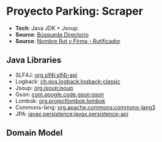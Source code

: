 # Proyecto Parking: Scraper

* **Tech**: Java JDK + Jsoup.
* **Source**: [Búsqueda Directorio](http://online.ucn.cl/directoriotelefonicoemail/Default.aspx)
* **Source**: [Nombre Rut y Firma - Rutificador](https://www.nombrerutyfirma.com/)

## Java Libraries

* SLF4J: [org.slf4j:slf4j-api](https://mvnrepository.com/artifact/org.slf4j/slf4j-api)
* Logback: [ch.qos.logback:logback-classic](https://mvnrepository.com/artifact/ch.qos.logback/logback-classic)
* Jsoup: [org.jsoup:jsoup](https://mvnrepository.com/artifact/org.jsoup/jsoup)
* Gson: [com.google.code.gson:gson](https://mvnrepository.com/artifact/com.google.code.gson/gson)
* Lombok: [org.projectlombok:lombok](https://mvnrepository.com/artifact/org.projectlombok/lombok)
* Commons-lang: [org.apache.commons:commons-lang3](https://mvnrepository.com/artifact/org.apache.commons/commons-lang3)
* JPA: [javax.persistence:javax.persistence-api](https://mvnrepository.com/artifact/javax.persistence/javax.persistence-api)

## Domain Model

<div hidden>
```
@startuml

class Main {
    {static} + main(String[])
    {static} - sleep()
}

class DirectorioUCN {
    {static} - URL: String
    {static} + scrape(Integer): Ficha
    {static} - getText(Document, String): String
}

class Ficha <<Builder>> {
    - nombre: String
    - cargo: String
    - unidad: String
    - email: String
    - telefono: String
    - oficina: String
    - direccion: String
}

class NombreRutFirma {
    {static} - URL: String
    {static} + scrape(String): List<Rutificador>
}

class Rutificador <<Builder>> {
    - nombre: String
    - rut: String
    - sexo: String
    - direccion: String
    - comuna: String
}

class Persona <<Entity>> {
    - id: Long
    - codigo: Integer
    - rut: String
    - nombre: String
    - email: String
    - cargo: String
    - unidad: String
    - oficina: String
    - direccionOficina: String
    - sexo: Sexo
    - direccion: String
    - comuna: String
    - telefonoFijo: String
    - telefonoMovil: String
}

enum Sexo {
    MASCULINO,
    FEMENINO
}

Main ..> DirectorioUCN: <<use>>
Main ..> NombreRutFirma: <<use>>

Persona --> Sexo

NombreRutFirma +-- Rutificador
DirectorioUCN +-- Ficha

@enduml
```
</div>
